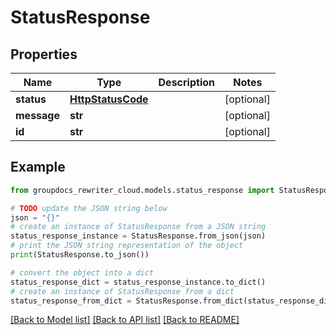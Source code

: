 # StatusResponse


## Properties

Name | Type | Description | Notes
------------ | ------------- | ------------- | -------------
**status** | [**HttpStatusCode**](HttpStatusCode.md) |  | [optional] 
**message** | **str** |  | [optional] 
**id** | **str** |  | [optional] 

## Example

```python
from groupdocs_rewriter_cloud.models.status_response import StatusResponse

# TODO update the JSON string below
json = "{}"
# create an instance of StatusResponse from a JSON string
status_response_instance = StatusResponse.from_json(json)
# print the JSON string representation of the object
print(StatusResponse.to_json())

# convert the object into a dict
status_response_dict = status_response_instance.to_dict()
# create an instance of StatusResponse from a dict
status_response_from_dict = StatusResponse.from_dict(status_response_dict)
```
[[Back to Model list]](../README.md#documentation-for-models) [[Back to API list]](../README.md#documentation-for-api-endpoints) [[Back to README]](../README.md)


